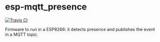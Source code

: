 # esp-mqtt_presence

[![Travis CI](https://travis-ci.org/Treboada/esp-mqtt_presence.svg?branch=master)](https://travis-ci.org/Treboada/esp-mqtt_presence/builds)

Firmware to run in a ESP8266: it detects presence and publishes the event in a MQTT topic.



